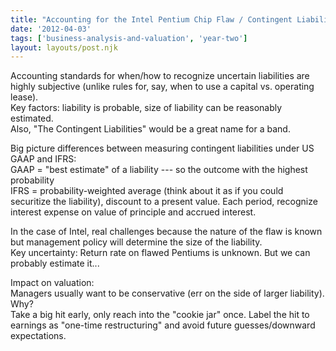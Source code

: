 ```yaml
---
title: "Accounting for the Intel Pentium Chip Flaw / Contingent Liabilities (BAV, Tuesday, Week 10)"
date: '2012-04-03'
tags: ['business-analysis-and-valuation', 'year-two']
layout: layouts/post.njk
---
```


Accounting standards for when/how to recognize uncertain liabilities are highly subjective (unlike rules for, say, when to use a capital vs. operating lease).\
Key factors: liability is probable, size of liability can be reasonably estimated.\
Also, "The Contingent Liabilities" would be a great name for a band.

Big picture differences between measuring contingent liabilities under US GAAP and IFRS:\
GAAP = "best estimate" of a liability --- so the outcome with the highest probability\
IFRS = probability-weighted average (think about it as if you could securitize the liability), discount to a present value. Each period, recognize interest expense on value of principle and accrued interest.

In the case of Intel, real challenges because the nature of the flaw is known but management policy will determine the size of the liability.\
Key uncertainty: Return rate on flawed Pentiums is unknown. But we can probably estimate it...

Impact on valuation:\
Managers usually want to be conservative (err on the side of larger liability). Why?\
Take a big hit early, only reach into the "cookie jar" once. Label the hit to earnings as "one-time restructuring" and avoid future guesses/downward expectations.
